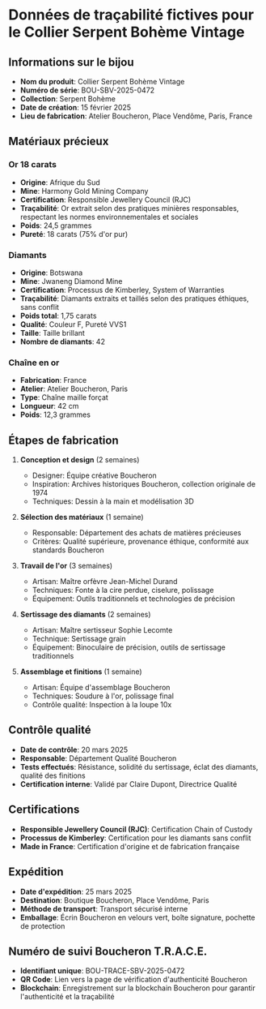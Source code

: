 # Données de traçabilité fictives pour le Collier Serpent Bohème Vintage

## Informations sur le bijou
- **Nom du produit**: Collier Serpent Bohème Vintage
- **Numéro de série**: BOU-SBV-2025-0472
- **Collection**: Serpent Bohème
- **Date de création**: 15 février 2025
- **Lieu de fabrication**: Atelier Boucheron, Place Vendôme, Paris, France

## Matériaux précieux
### Or 18 carats
- **Origine**: Afrique du Sud
- **Mine**: Harmony Gold Mining Company
- **Certification**: Responsible Jewellery Council (RJC)
- **Traçabilité**: Or extrait selon des pratiques minières responsables, respectant les normes environnementales et sociales
- **Poids**: 24,5 grammes
- **Pureté**: 18 carats (75% d'or pur)

### Diamants
- **Origine**: Botswana
- **Mine**: Jwaneng Diamond Mine
- **Certification**: Processus de Kimberley, System of Warranties
- **Traçabilité**: Diamants extraits et taillés selon des pratiques éthiques, sans conflit
- **Poids total**: 1,75 carats
- **Qualité**: Couleur F, Pureté VVS1
- **Taille**: Taille brillant
- **Nombre de diamants**: 42

### Chaîne en or
- **Fabrication**: France
- **Atelier**: Atelier Boucheron, Paris
- **Type**: Chaîne maille forçat
- **Longueur**: 42 cm
- **Poids**: 12,3 grammes

## Étapes de fabrication
1. **Conception et design** (2 semaines)
   - Designer: Équipe créative Boucheron
   - Inspiration: Archives historiques Boucheron, collection originale de 1974
   - Techniques: Dessin à la main et modélisation 3D

2. **Sélection des matériaux** (1 semaine)
   - Responsable: Département des achats de matières précieuses
   - Critères: Qualité supérieure, provenance éthique, conformité aux standards Boucheron

3. **Travail de l'or** (3 semaines)
   - Artisan: Maître orfèvre Jean-Michel Durand
   - Techniques: Fonte à la cire perdue, ciselure, polissage
   - Équipement: Outils traditionnels et technologies de précision

4. **Sertissage des diamants** (2 semaines)
   - Artisan: Maître sertisseur Sophie Lecomte
   - Technique: Sertissage grain
   - Équipement: Binoculaire de précision, outils de sertissage traditionnels

5. **Assemblage et finitions** (1 semaine)
   - Artisan: Équipe d'assemblage Boucheron
   - Techniques: Soudure à l'or, polissage final
   - Contrôle qualité: Inspection à la loupe 10x

## Contrôle qualité
- **Date de contrôle**: 20 mars 2025
- **Responsable**: Département Qualité Boucheron
- **Tests effectués**: Résistance, solidité du sertissage, éclat des diamants, qualité des finitions
- **Certification interne**: Validé par Claire Dupont, Directrice Qualité

## Certifications
- **Responsible Jewellery Council (RJC)**: Certification Chain of Custody
- **Processus de Kimberley**: Certification pour les diamants sans conflit
- **Made in France**: Certification d'origine et de fabrication française

## Expédition
- **Date d'expédition**: 25 mars 2025
- **Destination**: Boutique Boucheron, Place Vendôme, Paris
- **Méthode de transport**: Transport sécurisé interne
- **Emballage**: Écrin Boucheron en velours vert, boîte signature, pochette de protection

## Numéro de suivi Boucheron T.R.A.C.E.
- **Identifiant unique**: BOU-TRACE-SBV-2025-0472
- **QR Code**: Lien vers la page de vérification d'authenticité Boucheron
- **Blockchain**: Enregistrement sur la blockchain Boucheron pour garantir l'authenticité et la traçabilité
